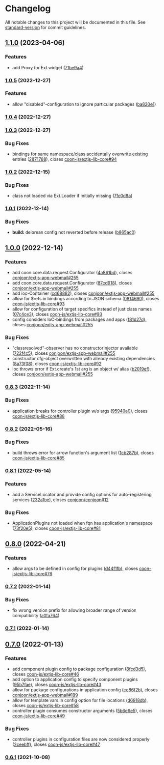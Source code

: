 # Changelog

All notable changes to this project will be documented in this file. See [standard-version](https://github.com/conventional-changelog/standard-version) for commit guidelines.

## [1.1.0](https://github.com/coon-js/extjs-lib-core/compare/v1.0.5...v1.1.0) (2023-04-06)


### Features

* add Proxy for Ext.widget ([71be9a4](https://github.com/coon-js/extjs-lib-core/commit/71be9a43ce70b699d632e4998dd906caffc8b157))

### [1.0.5](https://github.com/coon-js/extjs-lib-core/compare/v1.0.4...v1.0.5) (2022-12-27)


### Features

* allow "disabled"-configuration to ignore particular packages ([ba820e1](https://github.com/coon-js/extjs-lib-core/commit/ba820e1b4051e3225f96fbdf17b025b6d14904c2))

### [1.0.4](https://github.com/coon-js/extjs-lib-core/compare/v1.0.3...v1.0.4) (2022-12-27)

### [1.0.3](https://github.com/coon-js/extjs-lib-core/compare/v1.0.2...v1.0.3) (2022-12-27)


### Bug Fixes

* bindings for same namespace/class accidentally overwrite existing entries ([2871788](https://github.com/coon-js/extjs-lib-core/commit/287178854af9151f2599ce2a8059c8ecbf185130)), closes [coon-js/extjs-lib-core#94](https://github.com/coon-js/extjs-lib-core/issues/94)

### [1.0.2](https://github.com/coon-js/extjs-lib-core/compare/v1.0.1...v1.0.2) (2022-12-15)


### Bug Fixes

* class not loaded via Ext.Loader if initially missing ([7fc0d8a](https://github.com/coon-js/extjs-lib-core/commit/7fc0d8a148b759930979e92a3bc9be8926b5eb9f))

### [1.0.1](https://github.com/coon-js/extjs-lib-core/compare/v1.0.0...v1.0.1) (2022-12-14)


### Bug Fixes

* **build:** delorean config not reverted before release ([b865ac0](https://github.com/coon-js/extjs-lib-core/commit/b865ac0bcd3417ae129fce974685393c5daa06d2))

## [1.0.0](https://github.com/coon-js/extjs-lib-core/compare/v0.8.3...v1.0.0) (2022-12-14)


### Features

* add coon.core.data.request.Configurator ([4a861bd](https://github.com/coon-js/extjs-lib-core/commit/4a861bd17d25c3704660dcfc185770a952fbc026)), closes [conjoon/extjs-app-webmail#255](https://github.com/conjoon/extjs-app-webmail/issues/255)
* add coon.core.data.request.Configurator ([87cd918](https://github.com/coon-js/extjs-lib-core/commit/87cd918236ee00bc41a174e58cb17b480b6e083b)), closes [conjoon/extjs-app-webmail#255](https://github.com/conjoon/extjs-app-webmail/issues/255)
* add ioc-Container ([cd68882](https://github.com/coon-js/extjs-lib-core/commit/cd688822b31e190b1a053317cd82721138e4f101)), closes [conjoon/extjs-app-webmail#255](https://github.com/conjoon/extjs-app-webmail/issues/255)
* allow for $refs in bindings according to JSON schema ([0814690](https://github.com/coon-js/extjs-lib-core/commit/0814690b1dd4cc7c2247f92aa7de959a2a81b20e)), closes [coon-js/extjs-lib-core#93](https://github.com/coon-js/extjs-lib-core/issues/93)
* allow for configuration of target specifics instead of just class names ([07c4ce3](https://github.com/coon-js/extjs-lib-core/commit/07c4ce30bf95d912c26910d137199f7c66a2498d)), closes [coon-js/extjs-lib-core#93](https://github.com/coon-js/extjs-lib-core/issues/93)
* config considers IoC-bindings from packages and apps ([f81d27d](https://github.com/coon-js/extjs-lib-core/commit/f81d27dea72d09377edf4d7681752867e0da2910)), closes [conjoon/extjs-app-webmail#255](https://github.com/conjoon/extjs-app-webmail/issues/255)


### Bug Fixes

* "classresolved"-observer has no constructorInjector available ([722f4c5](https://github.com/coon-js/extjs-lib-core/commit/722f4c5777043cd7f9f268da4595d0b9f93cea65)), closes [conjoon/extjs-app-webmail#255](https://github.com/conjoon/extjs-app-webmail/issues/255)
* constructor cfg-object overwritten with already existing dependencies ([8a73f08](https://github.com/coon-js/extjs-lib-core/commit/8a73f088434088e3d7a9565fe5ecaae2748f55fd)), closes [coon-js/extjs-lib-core#92](https://github.com/coon-js/extjs-lib-core/issues/92)
* ioc throws error if Ext.create's 1st arg is an object w/ alias ([b2019ef](https://github.com/coon-js/extjs-lib-core/commit/b2019efaa4b0f552434c88871fd888726a574983)), closes [conjoon/extjs-app-webmail#255](https://github.com/conjoon/extjs-app-webmail/issues/255)

### [0.8.3](https://github.com/coon-js/extjs-lib-core/compare/v0.8.2...v0.8.3) (2022-11-14)


### Bug Fixes

* application breaks for controller plugin w/o args ([95940a0](https://github.com/coon-js/extjs-lib-core/commit/95940a086b190453e77a9a29817c2ba1ba66a5a6)), closes [coon-js/extjs-lib-core#88](https://github.com/coon-js/extjs-lib-core/issues/88)

### [0.8.2](https://github.com/coon-js/extjs-lib-core/compare/v0.8.1...v0.8.2) (2022-05-16)


### Bug Fixes

* build throws error for arrow function's argument list ([1cb287b](https://github.com/coon-js/extjs-lib-core/commit/1cb287b6cd1687577a0bc112079463ea91a1afdf)), closes [coon-js/extjs-lib-core#85](https://github.com/coon-js/extjs-lib-core/issues/85)

### [0.8.1](https://github.com/coon-js/extjs-lib-core/compare/v0.8.0...v0.8.1) (2022-05-14)


### Features

* add a ServiceLocator and provide config options for auto-registering services ([232a1be](https://github.com/coon-js/extjs-lib-core/commit/232a1be2ccbe647e174954b927627b2c9bbb0048)), closes [conjoon/conjoon#12](https://github.com/conjoon/conjoon/issues/12)


### Bug Fixes

* ApplicationPlugins not loaded when fqn has application's namespace ([73f20e5](https://github.com/coon-js/extjs-lib-core/commit/73f20e5fc2af42d706481e7bba57b70d0bd5b5e3)), closes [coon-js/extjs-lib-core#81](https://github.com/coon-js/extjs-lib-core/issues/81)

## [0.8.0](https://github.com/coon-js/extjs-lib-core/compare/v0.7.2...v0.8.0) (2022-04-21)


### Features

* allow args to be defined in config for plugins ([d44f1fb](https://github.com/coon-js/extjs-lib-core/commit/d44f1fbde8e930cc9183a918d26d190ebeb5a484)), closes [coon-js/extjs-lib-core#76](https://github.com/coon-js/extjs-lib-core/issues/76)

### [0.7.2](https://github.com/coon-js/extjs-lib-core/compare/v0.7.1...v0.7.2) (2022-01-14)


### Bug Fixes

* fix wrong version prefix for allowing broader range of version compatibility ([a0fa764](https://github.com/coon-js/extjs-lib-core/commit/a0fa764d934eb591e9230cbef5223ed7a33b8db4))

### [0.7.1](https://github.com/coon-js/extjs-lib-core/compare/v0.7.0...v0.7.1) (2022-01-14)

## [0.7.0](https://github.com/coon-js/extjs-lib-core/compare/v0.6.1...v0.7.0) (2022-01-13)


### Features

* add component plugin config to package configuration ([8fcd3d5](https://github.com/coon-js/extjs-lib-core/commit/8fcd3d5120e3f74afc19e304499b95a9fafaee8d)), closes [coon-js/extjs-lib-core#46](https://github.com/coon-js/extjs-lib-core/issues/46)
* add option to application config to specify component plugins ([95b7fae](https://github.com/coon-js/extjs-lib-core/commit/95b7fae5cd672f2571bdd7c46f20001be65d91e1)), closes [coon-js/extjs-lib-core#43](https://github.com/coon-js/extjs-lib-core/issues/43)
* allow for package configurations in application config ([ce86f2b](https://github.com/coon-js/extjs-lib-core/commit/ce86f2bfecaba24ef198c0c83c187583b0fb0dd1)), closes [conjoon/extjs-app-webmail#189](https://github.com/conjoon/extjs-app-webmail/issues/189)
* allow for template vars in config option for file locations ([d6918db](https://github.com/coon-js/extjs-lib-core/commit/d6918dbdd469f379045d33208da73b23dcdb9fd7)), closes [coon-js/extjs-lib-core#58](https://github.com/coon-js/extjs-lib-core/issues/58)
* controller plugin consumes constructor arguments ([5b6e6e5](https://github.com/coon-js/extjs-lib-core/commit/5b6e6e5570115c3ff063a2bc5540baa9fd63fabc)), closes [coon-js/extjs-lib-core#49](https://github.com/coon-js/extjs-lib-core/issues/49)


### Bug Fixes

* controller plugins in configuration files are now considered properly ([2ceebff](https://github.com/coon-js/extjs-lib-core/commit/2ceebffbf656e864e034ae18237a5a4d1418a5c0)), closes [coon-js/extjs-lib-core#47](https://github.com/coon-js/extjs-lib-core/issues/47)

### [0.6.1](https://github.com/coon-js/extjs-lib-core/compare/v0.6.0...v0.6.1) (2021-10-08)
